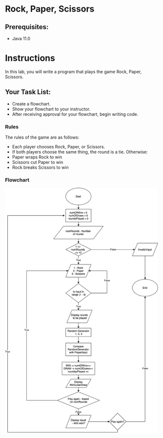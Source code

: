 # **Rock, Paper, Scissors**

## Prerequisites:
* Java 11.0

# Instructions
In this lab, you will write a program that plays the game Rock, Paper, Scissors.

## Your Task List:
- Create a flowchart.
- Show your flowchart to your instructor.
- After receiving approval for your flowchart, begin writing code.

### Rules
The rules of the game are as follows:
- Each player chooses Rock, Paper, or Scissors.
- If both players choose the same thing, the round is a tie.
Otherwise:
- Paper wraps Rock to win
- Scissors cut Paper to win
- Rock breaks Scissors to win


### Flowchart
![alt text](RockPaperScissorsFlowChart.png)